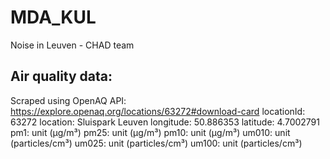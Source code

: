 # MDA_KUL
Noise in Leuven - CHAD team

## Air quality data:
Scraped using OpenAQ API: https://explore.openaq.org/locations/63272#download-card
locationId: 63272
location:   Sluispark Leuven
longitude:  50.886353
latitude:   4.7002791
pm1:        unit (µg/m³)
pm25:       unit (µg/m³)
pm10:       unit (µg/m³)
um010:      unit (particles/cm³)
um025:      unit (particles/cm³)
um100:      unit (particles/cm³)
